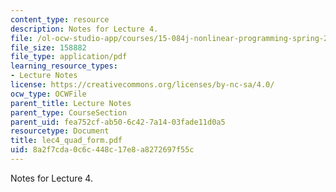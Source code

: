 ```yaml
---
content_type: resource
description: Notes for Lecture 4.
file: /ol-ocw-studio-app/courses/15-084j-nonlinear-programming-spring-2004/8a2f7cda0c6c448c17e8a8272697f55c_lec4_quad_form.pdf
file_size: 158882
file_type: application/pdf
learning_resource_types:
- Lecture Notes
license: https://creativecommons.org/licenses/by-nc-sa/4.0/
ocw_type: OCWFile
parent_title: Lecture Notes
parent_type: CourseSection
parent_uid: fea752cf-ab50-6c42-7a14-03fade11d0a5
resourcetype: Document
title: lec4_quad_form.pdf
uid: 8a2f7cda-0c6c-448c-17e8-a8272697f55c
---
```

Notes for Lecture 4.